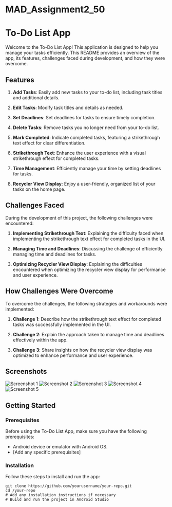 # MAD_Assignment2_50

# To-Do List App

Welcome to the To-Do List App! This application is designed to help you manage your tasks efficiently. This README provides an overview of the app, its features, challenges faced during development, and how they were overcome.

## Features

1. **Add Tasks**: Easily add new tasks to your to-do list, including task titles and additional details.

2. **Edit Tasks**: Modify task titles and details as needed.

3. **Set Deadlines**: Set deadlines for tasks to ensure timely completion.

4. **Delete Tasks**: Remove tasks you no longer need from your to-do list.

5. **Mark Completed**: Indicate completed tasks, featuring a strikethrough text effect for clear differentiation.

6. **Strikethrough Text**: Enhance the user experience with a visual strikethrough effect for completed tasks.

7. **Time Management**: Efficiently manage your time by setting deadlines for tasks.

8. **Recycler View Display**: Enjoy a user-friendly, organized list of your tasks on the home page.

## Challenges Faced

During the development of this project, the following challenges were encountered:

1. **Implementing Strikethrough Text**: Explaining the difficulty faced when implementing the strikethrough text effect for completed tasks in the UI.

2. **Managing Time and Deadlines**: Discussing the challenge of efficiently managing time and deadlines for tasks.

3. **Optimizing Recycler View Display**: Explaining the difficulties encountered when optimizing the recycler view display for performance and user experience.

## How Challenges Were Overcome

To overcome the challenges, the following strategies and workarounds were implemented:

1. **Challenge 1**: Describe how the strikethrough text effect for completed tasks was successfully implemented in the UI.

2. **Challenge 2**: Explain the approach taken to manage time and deadlines effectively within the app.

3. **Challenge 3**: Share insights on how the recycler view display was optimized to enhance performance and user experience.

## Screenshots

![Screenshot 1]([https://user-images.githubusercontent.com/139541886/280474544-f03efe74-3603-40ba-a328-a1bce83a3163.jpg)
![Screenshot 2](https://user-images.githubusercontent.com/139541886/280474535-532274d7-131b-4636-8020-a1b336b907b8.jpg)
![Screenshot 3](https://user-images.githubusercontent.com/139541886/280474518-99abba50-8fae-4bac-851f-9792c05d6678.jpg)
![Screenshot 4](https://user-images.githubusercontent.com/139541886/280474484-8afd028c-dc02-44f0-801e-da666dc0ce08.jpg)
![Screenshot 5](https://user-images.githubusercontent.com/139541886/280474463-2a645b1b-83de-42d9-b79d-813501020f60.jpg)


## Getting Started

### Prerequisites

Before using the To-Do List App, make sure you have the following prerequisites:

- Android device or emulator with Android OS.
- [Add any specific prerequisites]

### Installation

Follow these steps to install and run the app:

```shell
git clone https://github.com/yourusername/your-repo.git
cd /your-repo
# Add any installation instructions if necessary
# Build and run the project in Android Studio
